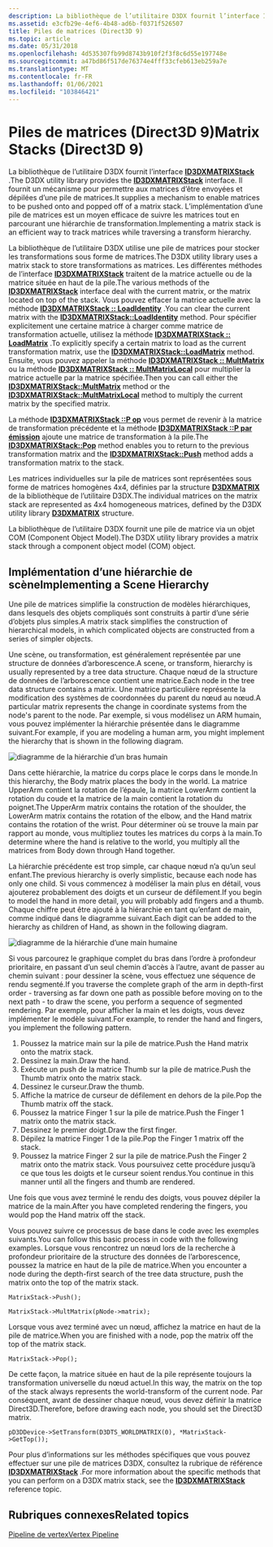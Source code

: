```yaml
---
description: La bibliothèque de l’utilitaire D3DX fournit l’interface ID3DXMATRIXStack.
ms.assetid: e3cfb29e-4ef6-4b48-ad6b-f0371f526507
title: Piles de matrices (Direct3D 9)
ms.topic: article
ms.date: 05/31/2018
ms.openlocfilehash: 4d535307fb99d8743b910f2f3f8c6d55e197748e
ms.sourcegitcommit: a47bd86f517de76374e4fff33cfeb613eb259a7e
ms.translationtype: MT
ms.contentlocale: fr-FR
ms.lasthandoff: 01/06/2021
ms.locfileid: "103846421"
---
```

# <a name="matrix-stacks-direct3d-9"></a><span data-ttu-id="9de93-103">Piles de matrices (Direct3D 9)</span><span class="sxs-lookup"><span data-stu-id="9de93-103">Matrix Stacks (Direct3D 9)</span></span>

<span data-ttu-id="9de93-104">La bibliothèque de l’utilitaire D3DX fournit l’interface [**ID3DXMATRIXStack**](id3dxmatrixstack.md) .</span><span class="sxs-lookup"><span data-stu-id="9de93-104">The D3DX utility library provides the [**ID3DXMATRIXStack**](id3dxmatrixstack.md) interface.</span></span> <span data-ttu-id="9de93-105">Il fournit un mécanisme pour permettre aux matrices d’être envoyées et dépilées d’une pile de matrices.</span><span class="sxs-lookup"><span data-stu-id="9de93-105">It supplies a mechanism to enable matrices to be pushed onto and popped off of a matrix stack.</span></span> <span data-ttu-id="9de93-106">L’implémentation d’une pile de matrices est un moyen efficace de suivre les matrices tout en parcourant une hiérarchie de transformation.</span><span class="sxs-lookup"><span data-stu-id="9de93-106">Implementing a matrix stack is an efficient way to track matrices while traversing a transform hierarchy.</span></span>

<span data-ttu-id="9de93-107">La bibliothèque de l’utilitaire D3DX utilise une pile de matrices pour stocker les transformations sous forme de matrices.</span><span class="sxs-lookup"><span data-stu-id="9de93-107">The D3DX utility library uses a matrix stack to store transformations as matrices.</span></span> <span data-ttu-id="9de93-108">Les différentes méthodes de l’interface [**ID3DXMATRIXStack**](id3dxmatrixstack.md) traitent de la matrice actuelle ou de la matrice située en haut de la pile.</span><span class="sxs-lookup"><span data-stu-id="9de93-108">The various methods of the [**ID3DXMATRIXStack**](id3dxmatrixstack.md) interface deal with the current matrix, or the matrix located on top of the stack.</span></span> <span data-ttu-id="9de93-109">Vous pouvez effacer la matrice actuelle avec la méthode [**ID3DXMATRIXStack :: LoadIdentity**](id3dxmatrixstack--loadidentity.md) .</span><span class="sxs-lookup"><span data-stu-id="9de93-109">You can clear the current matrix with the [**ID3DXMATRIXStack::LoadIdentity**](id3dxmatrixstack--loadidentity.md) method.</span></span> <span data-ttu-id="9de93-110">Pour spécifier explicitement une certaine matrice à charger comme matrice de transformation actuelle, utilisez la méthode [**ID3DXMATRIXStack :: LoadMatrix**](id3dxmatrixstack--loadmatrix.md) .</span><span class="sxs-lookup"><span data-stu-id="9de93-110">To explicitly specify a certain matrix to load as the current transformation matrix, use the [**ID3DXMATRIXStack::LoadMatrix**](id3dxmatrixstack--loadmatrix.md) method.</span></span> <span data-ttu-id="9de93-111">Ensuite, vous pouvez appeler la méthode [**ID3DXMATRIXStack :: MultMatrix**](id3dxmatrixstack--multmatrix.md) ou la méthode [**ID3DXMATRIXStack :: MultMatrixLocal**](id3dxmatrixstack--multmatrixlocal.md) pour multiplier la matrice actuelle par la matrice spécifiée.</span><span class="sxs-lookup"><span data-stu-id="9de93-111">Then you can call either the [**ID3DXMATRIXStack::MultMatrix**](id3dxmatrixstack--multmatrix.md) method or the [**ID3DXMATRIXStack::MultMatrixLocal**](id3dxmatrixstack--multmatrixlocal.md) method to multiply the current matrix by the specified matrix.</span></span>

<span data-ttu-id="9de93-112">La méthode [**ID3DXMATRIXStack ::P op**](id3dxmatrixstack--pop.md) vous permet de revenir à la matrice de transformation précédente et la méthode [**ID3DXMATRIXStack ::P par émission**](id3dxmatrixstack--push.md) ajoute une matrice de transformation à la pile.</span><span class="sxs-lookup"><span data-stu-id="9de93-112">The [**ID3DXMATRIXStack::Pop**](id3dxmatrixstack--pop.md) method enables you to return to the previous transformation matrix and the [**ID3DXMATRIXStack::Push**](id3dxmatrixstack--push.md) method adds a transformation matrix to the stack.</span></span>

<span data-ttu-id="9de93-113">Les matrices individuelles sur la pile de matrices sont représentées sous forme de matrices homogènes 4x4, définies par la structure [**D3DXMATRIX**](d3dxmatrix.md) de la bibliothèque de l’utilitaire D3DX.</span><span class="sxs-lookup"><span data-stu-id="9de93-113">The individual matrices on the matrix stack are represented as 4x4 homogeneous matrices, defined by the D3DX utility library [**D3DXMATRIX**](d3dxmatrix.md) structure.</span></span>

<span data-ttu-id="9de93-114">La bibliothèque de l’utilitaire D3DX fournit une pile de matrice via un objet COM (Component Object Model).</span><span class="sxs-lookup"><span data-stu-id="9de93-114">The D3DX utility library provides a matrix stack through a component object model (COM) object.</span></span>

## <a name="implementing-a-scene-hierarchy"></a><span data-ttu-id="9de93-115">Implémentation d’une hiérarchie de scène</span><span class="sxs-lookup"><span data-stu-id="9de93-115">Implementing a Scene Hierarchy</span></span>

<span data-ttu-id="9de93-116">Une pile de matrices simplifie la construction de modèles hiérarchiques, dans lesquels des objets compliqués sont construits à partir d’une série d’objets plus simples.</span><span class="sxs-lookup"><span data-stu-id="9de93-116">A matrix stack simplifies the construction of hierarchical models, in which complicated objects are constructed from a series of simpler objects.</span></span>

<span data-ttu-id="9de93-117">Une scène, ou transformation, est généralement représentée par une structure de données d’arborescence.</span><span class="sxs-lookup"><span data-stu-id="9de93-117">A scene, or transform, hierarchy is usually represented by a tree data structure.</span></span> <span data-ttu-id="9de93-118">Chaque nœud de la structure de données de l’arborescence contient une matrice.</span><span class="sxs-lookup"><span data-stu-id="9de93-118">Each node in the tree data structure contains a matrix.</span></span> <span data-ttu-id="9de93-119">Une matrice particulière représente la modification des systèmes de coordonnées du parent du nœud au nœud.</span><span class="sxs-lookup"><span data-stu-id="9de93-119">A particular matrix represents the change in coordinate systems from the node's parent to the node.</span></span> <span data-ttu-id="9de93-120">Par exemple, si vous modélisez un ARM humain, vous pouvez implémenter la hiérarchie présentée dans le diagramme suivant.</span><span class="sxs-lookup"><span data-stu-id="9de93-120">For example, if you are modeling a human arm, you might implement the hierarchy that is shown in the following diagram.</span></span>

![diagramme de la hiérarchie d’un bras humain](images/stack1.png)

<span data-ttu-id="9de93-122">Dans cette hiérarchie, la matrice du corps place le corps dans le monde.</span><span class="sxs-lookup"><span data-stu-id="9de93-122">In this hierarchy, the Body matrix places the body in the world.</span></span> <span data-ttu-id="9de93-123">La matrice UpperArm contient la rotation de l’épaule, la matrice LowerArm contient la rotation du coude et la matrice de la main contient la rotation du poignet.</span><span class="sxs-lookup"><span data-stu-id="9de93-123">The UpperArm matrix contains the rotation of the shoulder, the LowerArm matrix contains the rotation of the elbow, and the Hand matrix contains the rotation of the wrist.</span></span> <span data-ttu-id="9de93-124">Pour déterminer où se trouve la main par rapport au monde, vous multipliez toutes les matrices du corps à la main.</span><span class="sxs-lookup"><span data-stu-id="9de93-124">To determine where the hand is relative to the world, you multiply all the matrices from Body down through Hand together.</span></span>

<span data-ttu-id="9de93-125">La hiérarchie précédente est trop simple, car chaque nœud n’a qu’un seul enfant.</span><span class="sxs-lookup"><span data-stu-id="9de93-125">The previous hierarchy is overly simplistic, because each node has only one child.</span></span> <span data-ttu-id="9de93-126">Si vous commencez à modéliser la main plus en détail, vous ajouterez probablement des doigts et un curseur de défilement.</span><span class="sxs-lookup"><span data-stu-id="9de93-126">If you begin to model the hand in more detail, you will probably add fingers and a thumb.</span></span> <span data-ttu-id="9de93-127">Chaque chiffre peut être ajouté à la hiérarchie en tant qu’enfant de main, comme indiqué dans le diagramme suivant.</span><span class="sxs-lookup"><span data-stu-id="9de93-127">Each digit can be added to the hierarchy as children of Hand, as shown in the following diagram.</span></span>

![diagramme de la hiérarchie d’une main humaine](images/stack2.png)

<span data-ttu-id="9de93-129">Si vous parcourez le graphique complet du bras dans l’ordre à profondeur prioritaire, en passant d’un seul chemin d’accès à l’autre, avant de passer au chemin suivant : pour dessiner la scène, vous effectuez une séquence de rendu segmenté.</span><span class="sxs-lookup"><span data-stu-id="9de93-129">If you traverse the complete graph of the arm in depth-first order - traversing as far down one path as possible before moving on to the next path - to draw the scene, you perform a sequence of segmented rendering.</span></span> <span data-ttu-id="9de93-130">Par exemple, pour afficher la main et les doigts, vous devez implémenter le modèle suivant.</span><span class="sxs-lookup"><span data-stu-id="9de93-130">For example, to render the hand and fingers, you implement the following pattern.</span></span>

1.  <span data-ttu-id="9de93-131">Poussez la matrice main sur la pile de matrice.</span><span class="sxs-lookup"><span data-stu-id="9de93-131">Push the Hand matrix onto the matrix stack.</span></span>
2.  <span data-ttu-id="9de93-132">Dessinez la main.</span><span class="sxs-lookup"><span data-stu-id="9de93-132">Draw the hand.</span></span>
3.  <span data-ttu-id="9de93-133">Exécute un push de la matrice Thumb sur la pile de matrice.</span><span class="sxs-lookup"><span data-stu-id="9de93-133">Push the Thumb matrix onto the matrix stack.</span></span>
4.  <span data-ttu-id="9de93-134">Dessinez le curseur.</span><span class="sxs-lookup"><span data-stu-id="9de93-134">Draw the thumb.</span></span>
5.  <span data-ttu-id="9de93-135">Affiche la matrice de curseur de défilement en dehors de la pile.</span><span class="sxs-lookup"><span data-stu-id="9de93-135">Pop the Thumb matrix off the stack.</span></span>
6.  <span data-ttu-id="9de93-136">Poussez la matrice Finger 1 sur la pile de matrice.</span><span class="sxs-lookup"><span data-stu-id="9de93-136">Push the Finger 1 matrix onto the matrix stack.</span></span>
7.  <span data-ttu-id="9de93-137">Dessinez le premier doigt.</span><span class="sxs-lookup"><span data-stu-id="9de93-137">Draw the first finger.</span></span>
8.  <span data-ttu-id="9de93-138">Dépilez la matrice Finger 1 de la pile.</span><span class="sxs-lookup"><span data-stu-id="9de93-138">Pop the Finger 1 matrix off the stack.</span></span>
9.  <span data-ttu-id="9de93-139">Poussez la matrice Finger 2 sur la pile de matrice.</span><span class="sxs-lookup"><span data-stu-id="9de93-139">Push the Finger 2 matrix onto the matrix stack.</span></span> <span data-ttu-id="9de93-140">Vous poursuivez cette procédure jusqu’à ce que tous les doigts et le curseur soient rendus.</span><span class="sxs-lookup"><span data-stu-id="9de93-140">You continue in this manner until all the fingers and thumb are rendered.</span></span>

<span data-ttu-id="9de93-141">Une fois que vous avez terminé le rendu des doigts, vous pouvez dépiler la matrice de la main.</span><span class="sxs-lookup"><span data-stu-id="9de93-141">After you have completed rendering the fingers, you would pop the Hand matrix off the stack.</span></span>

<span data-ttu-id="9de93-142">Vous pouvez suivre ce processus de base dans le code avec les exemples suivants.</span><span class="sxs-lookup"><span data-stu-id="9de93-142">You can follow this basic process in code with the following examples.</span></span> <span data-ttu-id="9de93-143">Lorsque vous rencontrez un nœud lors de la recherche à profondeur prioritaire de la structure des données de l’arborescence, poussez la matrice en haut de la pile de matrice.</span><span class="sxs-lookup"><span data-stu-id="9de93-143">When you encounter a node during the depth-first search of the tree data structure, push the matrix onto the top of the matrix stack.</span></span>


```
MatrixStack->Push();

MatrixStack->MultMatrix(pNode->matrix);
```



<span data-ttu-id="9de93-144">Lorsque vous avez terminé avec un nœud, affichez la matrice en haut de la pile de matrice.</span><span class="sxs-lookup"><span data-stu-id="9de93-144">When you are finished with a node, pop the matrix off the top of the matrix stack.</span></span>


```
MatrixStack->Pop();
```



<span data-ttu-id="9de93-145">De cette façon, la matrice située en haut de la pile représente toujours la transformation universelle du nœud actuel.</span><span class="sxs-lookup"><span data-stu-id="9de93-145">In this way, the matrix on the top of the stack always represents the world-transform of the current node.</span></span> <span data-ttu-id="9de93-146">Par conséquent, avant de dessiner chaque nœud, vous devez définir la matrice Direct3D.</span><span class="sxs-lookup"><span data-stu-id="9de93-146">Therefore, before drawing each node, you should set the Direct3D matrix.</span></span>


```
pD3DDevice->SetTransform(D3DTS_WORLDMATRIX(0), *MatrixStack->GetTop());
```



<span data-ttu-id="9de93-147">Pour plus d’informations sur les méthodes spécifiques que vous pouvez effectuer sur une pile de matrices D3DX, consultez la rubrique de référence [**ID3DXMATRIXStack**](id3dxmatrixstack.md) .</span><span class="sxs-lookup"><span data-stu-id="9de93-147">For more information about the specific methods that you can perform on a D3DX matrix stack, see the [**ID3DXMATRIXStack**](id3dxmatrixstack.md) reference topic.</span></span>

## <a name="related-topics"></a><span data-ttu-id="9de93-148">Rubriques connexes</span><span class="sxs-lookup"><span data-stu-id="9de93-148">Related topics</span></span>

<dl> <dt>

[<span data-ttu-id="9de93-149">Pipeline de vertex</span><span class="sxs-lookup"><span data-stu-id="9de93-149">Vertex Pipeline</span></span>](vertex-pipeline.md)
</dt> </dl>

 

 



